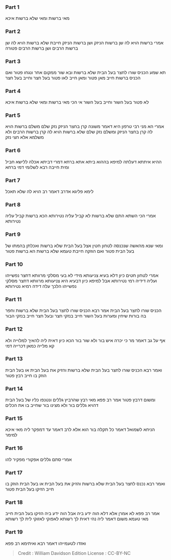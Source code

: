 
### Part 1
מאי ברשות ומאי שלא ברשות איכא

### Part 2
אמרי ברשות הויא לה שן ברשות הניזק ושן ברשות הניזק חייבת שלא ברשות הויא לה שן ברשות הרבים ושן ברשות הרבים פטורה

### Part 3
תא שמע הכניס שורו לחצר בעל הבית שלא ברשות ובא שור ממקום אחר ונגחו פטור ואם הכניס ברשות חייב מאן פטור ומאן חייב לאו פטור בעל חצר וחייב בעל חצר

### Part 4
לא פטור בעל השור וחייב בעל השור אי הכי מאי ברשות ומאי שלא ברשות איכא

### Part 5
אמרי הא מני רבי טרפון היא דאמר משונה קרן בחצר הניזק נזק שלם משלם ברשות הויא לה קרן בחצר הניזק ומשלם נזק שלם שלא ברשות הויא לה קרן ברשות הרבים ולא משלמא אלא חצי נזק

### Part 6
ההיא איתתא דעלתה למיפא בההוא ביתא אתא ברחא דמרי דביתא אכלה ללישא חביל ומית חייבה רבא לשלומי דמי ברחא

### Part 7
לימא פליגא אדרב דאמר רב הויא לה שלא תאכל

### Part 8
אמרי הכי השתא התם שלא ברשות לא קביל עליה נטירותא הכא ברשות קביל עליה נטירותא

### Part 9
ומאי שנא מהאשה שנכנסה לטחון חטין אצל בעל הבית שלא ברשות ואכלתן בהמתו של בעל הבית פטור ואם הוזקה חייבת טעמא שלא ברשות הא ברשות פטור

### Part 10
אמרי לטחון חטים כיון דלא בעיא צניעותא מידי לא בעי מסלקי מרוותא דחצר נפשייהו ועליה דידיה רמי נטירותא אבל למיפא כיון דבעיא היא צניעותא מרוותא דחצר מסלקי נפשייהו הלכך עלה דידה רמיא נטירותא

### Part 11
הכניס שורו לחצר בעל הבית אמר רבא הכניס שורו לחצר בעל הבית שלא ברשות וחפר בה בורות שיחין ומערות בעל השור חייב בנזקי חצר ובעל חצר חייב בנזקי הבור

### Part 12
אף על גב דאמר מר כי יכרה איש בור ולא שור בור הכא כיון דאית ליה להאיך למלוייה ולא קא מלייה כמאן דכרייה דמי

### Part 13
ואמר רבא הכניס שורו לחצר בעל הבית שלא ברשות והזיק את בעל הבית או בעל הבית הוזק בו חייב רבץ פטור

### Part 14
ומשום דרבץ פטור אמר רב פפא מאי רבץ שהרביץ גללים ונטנפו כליו של בעל הבית דהויא גללים בור ולא מצינו בור שחייב בו את הכלים

### Part 15
הניחא לשמואל דאמר כל תקלה בור הוא אלא לרב דאמר עד דמפקר ליה מאי איכא למימר

### Part 16
אמרי סתם גללים אפקורי מפקיר להו

### Part 17
ואמר רבא נכנס לחצר בעל הבית שלא ברשות והזיק את בעל הבית או בעל הבית הוזק בו חייב הזיקו בעל הבית פטור

### Part 18
אמר רב פפא לא אמרן אלא דלא הוה ידע ביה אבל הוה ידע ביה הזיקו בעל הבית חייב מאי טעמא משום דאמר ליה נהי דאית לך רשותא לאפוקי לאזוקי לית לך רשותא

### Part 19
ואזדו לטעמייהו דאמר רבא ואיתימא רב פפא

>Credit : William Davidson Edition
>License : CC-BY-NC